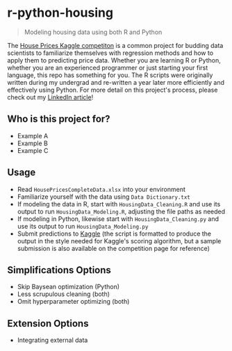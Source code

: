 # r-python-housing
>Modeling housing data using both R and Python

The [House Prices Kaggle competiton](https://www.kaggle.com/c/house-prices-advanced-regression-techniques) is a common project for budding data scientists to familiarize themselves with regression methods and how to apply them to predicting price data. Whether you are learning R or Python, whether you are an experienced programmer or just starting your first language, this repo has something for you. The R scripts were originally written during my undergrad and re-written a year later more efficiently and effectively using Python. For more detail on this project's process, please check out my [LinkedIn article](https://www.linkedin.com/pulse/how-i-upskilled-my-data-science-expertise-python-alex-motter/)!

Who is this project for?
------------------------
- Example A
- Example B
- Example C


Usage
--------
- Read `HousePricesCompleteData.xlsx` into your environment
- Familiarize yourself with the data using `Data Dictionary.txt`
- If modeling the data in R, start with `HousingData_Cleaning.R` and use its output to run `HousingData_Modeling.R`, adjusting the file paths as needed
- If modeling in Python, likewise start with `HousingData_Cleaning.py` and use its output to run `HousingData_Modeling.py`
- Submit predictions to [Kaggle](https://www.kaggle.com/c/house-prices-advanced-regression-techniques) (the script is formatted to produce the output in the style needed for Kaggle's scoring algorithm, but a sample submission is also available on the competition page for reference)


Simplifications Options 
------------------
- Skip Baysean optimization (Python)
- Less scrupulous cleaning (both)
- Omit hyperparameter optimizing (both)


Extension Options 
-----------------
- Integrating external data
